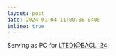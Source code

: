 ```yaml
---
layout: post
date: 2024-01-04 11:00:00-0400
inline: true
---
```


Serving as PC for <a href="https://sites.google.com/view/lt-edi-2024/">LTEDI@EACL '24</a>.

